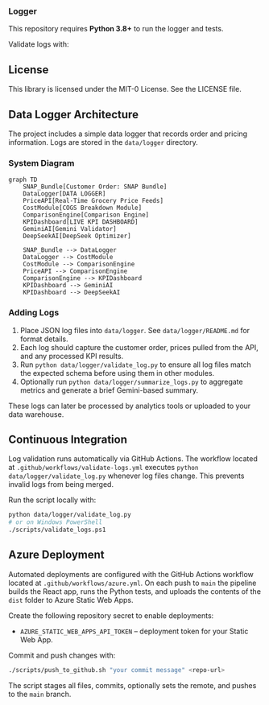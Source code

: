 

### Logger

This repository requires **Python 3.8+** to run the logger and tests.

Validate logs with:


## License

This library is licensed under the MIT-0 License. See the LICENSE file.
## Data Logger Architecture

The project includes a simple data logger that records order and pricing information. Logs are stored in the `data/logger` directory.

### System Diagram

```mermaid
graph TD
    SNAP_Bundle[Customer Order: SNAP Bundle]
    DataLogger[DATA LOGGER]
    PriceAPI[Real-Time Grocery Price Feeds]
    CostModule[COGS Breakdown Module]
    ComparisonEngine[Comparison Engine]
    KPIDashboard[LIVE KPI DASHBOARD]
    GeminiAI[Gemini Validator]
    DeepSeekAI[DeepSeek Optimizer]

    SNAP_Bundle --> DataLogger
    DataLogger --> CostModule
    CostModule --> ComparisonEngine
    PriceAPI --> ComparisonEngine
    ComparisonEngine --> KPIDashboard
    KPIDashboard --> GeminiAI
    KPIDashboard --> DeepSeekAI
```

### Adding Logs

1. Place JSON log files into `data/logger`. See `data/logger/README.md` for format details.
2. Each log should capture the customer order, prices pulled from the API, and any processed KPI results.
3. Run `python data/logger/validate_log.py` to ensure all log files match the expected schema before using them in other modules.
4. Optionally run `python data/logger/summarize_logs.py` to aggregate metrics and generate a brief Gemini-based summary.

These logs can later be processed by analytics tools or uploaded to your data warehouse.

## Continuous Integration

Log validation runs automatically via GitHub Actions. The workflow
located at `.github/workflows/validate-logs.yml` executes
`python data/logger/validate_log.py` whenever log files change. This
prevents invalid logs from being merged.

Run the script locally with:

```bash
python data/logger/validate_log.py
# or on Windows PowerShell
./scripts/validate_logs.ps1
```

## Azure Deployment

Automated deployments are configured with the GitHub Actions workflow
located at `.github/workflows/azure.yml`. On each push to `main` the
pipeline builds the React app, runs the Python tests, and uploads the
contents of the `dist` folder to Azure Static Web Apps.

Create the following repository secret to enable deployments:

- `AZURE_STATIC_WEB_APPS_API_TOKEN` – deployment token for your Static Web App.

Commit and push changes with:

```bash
./scripts/push_to_github.sh "your commit message" <repo-url>
```

The script stages all files, commits, optionally sets the remote, and
pushes to the `main` branch.

